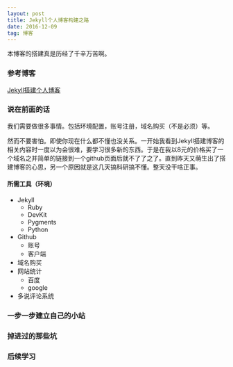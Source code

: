 ```yaml
---
layout: post
title: Jekyll个人博客构建之路
date: 2016-12-09 
tag: 博客
---
```


本博客的搭建真是历经了千辛万苦啊。

### 参考博客

<a href='http://baixin.io/2016/10/jekyll_tutorials1/'>Jekyll搭建个人博客</a>

### 说在前面的话

我们需要做很多事情。包括环境配置，账号注册，域名购买（不是必须）等。

然而不要害怕。即使你现在什么都不懂也没关系。一开始我看到Jekyll搭建博客的相关内容时一度以为会很难，要学习很多新的东西。于是在我以8元的价格买了一个域名之并简单的链接到一个github页面后就不了了之了。直到昨天又萌生出了搭建博客的心思，另一个原因就是这几天搞科研搞不懂。整天没干啥正事。

#### 所需工具（环境）

- Jekyll
	- Ruby
	- DevKit
	- Pygments
	- Python
- Github
	- 账号
	- 客户端
- 域名购买
- 网站统计
	- 百度
	- google
- 多说评论系统

### 一步一步建立自己的小站


### 掉进过的那些坑

### 后续学习
